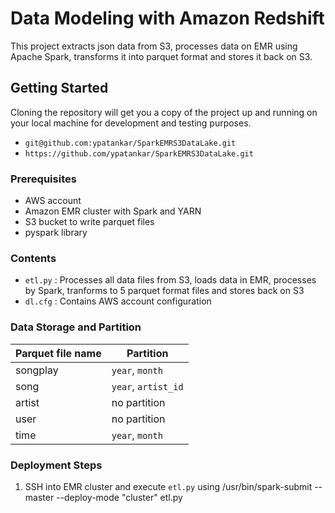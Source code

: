 # Data Modeling with Amazon Redshift

This project extracts json data from S3, processes data on EMR using Apache Spark, transforms it into parquet format and stores it back on S3. 

## Getting Started

Cloning the repository will get you a copy of the project up and running on your local machine for development and testing purposes. 

- `git@github.com:ypatankar/SparkEMRS3DataLake.git`
- `https://github.com/ypatankar/SparkEMRS3DataLake.git`

### Prerequisites

* AWS account
* Amazon EMR cluster with Spark and YARN
* S3 bucket to write parquet files
* pyspark library

### Contents

* `etl.py` : Processes all data files from S3, loads data in EMR, processes by Spark, tranforms to 5 parquet format files and stores back on S3
* `dl.cfg` : Contains AWS account configuration

### Data Storage and Partition

Parquet file name | Partition
--- | --- 
songplay | `year`, `month` 
song | `year`, `artist_id` 
artist | no partition 
user | no partition 
time | `year`, `month`  

### Deployment Steps
1. SSH into EMR cluster and execute `etl.py` using /usr/bin/spark-submit --master <url> --deploy-mode "cluster" etl.py

